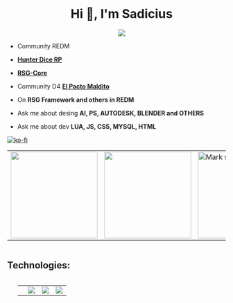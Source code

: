 <div id="user-content-toc">
  <ul align="center">
    <summary><h1 style="display: inline-block">Hi 👋, I'm Sadicius</h1></summary>
    <a href="https://linktr.ee/sadicius">
    <img src="https://img.shields.io/badge/-Linktr-000000?style=flat-square&logo=github&logoColor=white">
    </a>
  </ul>
  </p>
</div>

  - Community REDM 
  - [**Hunter Dice RP**](https://discord.gg/Vh3ufED3Hj)
  - [**RSG-Core**](https://discord.gg/eW3ADkf4Af)
  - Community D4 
  [**El Pacto Maldito**](https://discord.gg/crtwuqxJCz)

  - On **RSG Framework and others in REDM**
  
  - Ask me about desing **AI, PS, AUTODESK, BLENDER and OTHERS**
  - Ask me about dev **LUA, JS, CSS, MYSQL, HTML**

  [![ko-fi](https://ko-fi.com/img/githubbutton_sm.svg)](https://ko-fi.com/P5P5X6OMW)

<div align="center">
  <table>
    <tr>
      <td><img height="200px" src="https://github-readme-stats.vercel.app/api?username=Sadicius&show_icons=true&theme=dark" /></td>
      <td><img height="200px" src="https://github-readme-stats.vercel.app/api/top-langs/?username=Sadicius&layout=compact&show_icons=true&theme=dark" /></td>
      <td><img height="200px" title="🔥 Get streak stats for your profile at git.io/streak-stats" alt="Mark streak" src="https://github-readme-streak-stats.herokuapp.com/?user=Sadicius&theme=dark&hide_border=false" /></td>
    </tr>
  </table>
</div>

<div id="user-content-toc">
     <summary><h2 style="display: inline-block">Technologies: </h2>
     </summary>
  <ul align="center">
    <table>
      <tr>
        <td></td>
        <td><a align="center" href="https://skillicons.dev">
          <img src="https://skillicons.dev/icons?i=discord,github,figma,gmail,ai,ps&perline=6" />
        </a></td>
        <td><a align="center" href="https://skillicons.dev">
          <img src="https://skillicons.dev/icons?i=vscode,lua,html,js,css,mysql&perline=6" />
        </a></td>
         <td><a align="center" href="https://skillicons.dev">
          <img src="https://skillicons.dev/icons?i=autocad,blender,sketchup,unreal&perline=6" />
        </a></td>
      </tr>
    </table>
  </ul>
</div>
